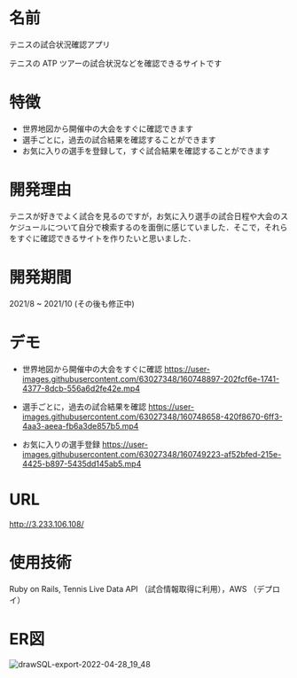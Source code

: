 # 名前
 
テニスの試合状況確認アプリ
 
テニスの ATP ツアーの試合状況などを確認できるサイトです
 
 
# 特徴
 
- 世界地図から開催中の大会をすぐに確認できます
- 選手ごとに，過去の試合結果を確認することができます
- お気に入りの選手を登録して，すぐ試合結果を確認することができます

# 開発理由

テニスが好きでよく試合を見るのですが，お気に入り選手の試合日程や大会のスケジュールについて自分で検索するのを面倒に感じていました．そこで，それらをすぐに確認できるサイトを作りたいと思いました．

# 開発期間

2021/8 ~ 2021/10 (その後も修正中)

# デモ
 
- 世界地図から開催中の大会をすぐに確認
https://user-images.githubusercontent.com/63027348/160748897-202fcf6e-1741-4377-8dcb-556a6d2fe42e.mp4

- 選手ごとに，過去の試合結果を確認
https://user-images.githubusercontent.com/63027348/160748658-420f8670-6ff3-4aa3-aeea-fb6a3de857b5.mp4

- お気に入りの選手登録
https://user-images.githubusercontent.com/63027348/160749223-af52bfed-215e-4425-b897-5435dd145ab5.mp4

# URL
http://3.233.106.108/

# 使用技術

Ruby on Rails, Tennis Live Data API （試合情報取得に利用），AWS （デプロイ）

# ER図

![drawSQL-export-2022-04-28_19_48](https://user-images.githubusercontent.com/63027348/165736590-536b51f5-11cf-480c-a993-35496014c870.png)
 
<!--
# Requirement
 
"hoge"を動かすのに必要なライブラリなどを列挙する
 
* huga 3.5.2
* hogehuga 1.0.2
 
# Installation
 
Requirementで列挙したライブラリなどのインストール方法を説明する
 
```bash
pip install huga_package
```
 
# Usage
 
DEMOの実行方法など、"hoge"の基本的な使い方を説明する
 
```bash
git clone https://github.com/hoge/~
cd examples
python demo.py
```
 
# Note
 
注意点などがあれば書く
 
# Author
 
作成情報を列挙する
-->